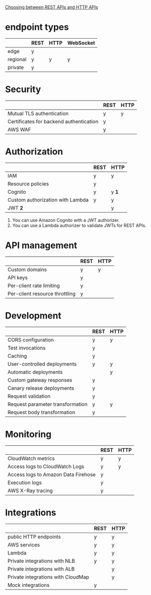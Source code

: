 [Choosing between REST APIs and HTTP APIs](https://docs.aws.amazon.com/apigateway/latest/developerguide/http-api-vs-rest.html)

# endpoint types

|          | REST | HTTP | WebSocket |
| -------- | ---- | ---- | --------- |
| edge     | y    |      |           |
| regional | y    | y    | y         |
| private  | y    |      |           |

# Security

|                                         | REST | HTTP |
| --------------------------------------- | ---- | ---- |
| Mutual TLS authentication               | y    | y    |
| Certificates for backend authentication | y    |      |
| AWS WAF                                 | y    |      |

# Authorization

|                                  | REST | HTTP    |
| -------------------------------- | ---- | ------- |
| IAM                              | y    | y       |
| Resource policies                | y    |         |
| Cognito                          | y    | y **1** |
| Custom authorization with Lambda | y    | y       |
| JWT **2**                        |      | y       |

1. You can use Amazon Cognito with a JWT authorizer.
2. You can use a Lambda authorizer to validate JWTs for REST APIs.

# API management

|                                | REST | HTTP |
| ------------------------------ | ---- | ---- |
| Custom domains                 | y    | y    |
| API keys                       | y    |      |
| Per-client rate limiting       | y    |      |
| Per-client resource throttling | y    |      |

# Development

|                                  | REST | HTTP |
| -------------------------------- | ---- | ---- |
| CORS configuration               | y    | y    |
| Test invocations                 | y    |      |
| Caching                          | y    |      |
| User-controlled deployments      | y    | y    |
| Automatic deployments            |      | y    |
| Custom gateway responses         | y    |      |
| Canary release deployments       | y    |      |
| Request validation               | y    |      |
| Request parameter transformation | y    | y    |
| Request body transformation      | y    |      |

# Monitoring

|                                     | REST | HTTP |
| ----------------------------------- | ---- | ---- |
| CloudWatch metrics                  | y    | y    |
| Access logs to CloudWatch Logs      | y    | y    |
| Access logs to Amazon Data Firehose | y    |      |
| Execution logs                      | y    |      |
| AWS X-Ray tracing                   | y    |      |

# Integrations

|                                    | REST | HTTP |
| ---------------------------------- | ---- | ---- |
| public HTTP endpoints              | y    | y    |
| AWS services                       | y    | y    |
| Lambda                             | y    | y    |
| Private integrations with NLB      | y    | y    |
| Private integrations with ALB      |      | y    |
| Private integrations with CloudMap |      | y    |
| Mock integrations                  | y    |      |
